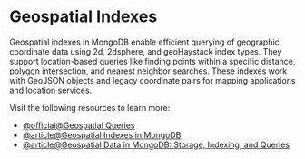 # Geospatial Indexes

Geospatial indexes in MongoDB enable efficient querying of geographic coordinate data using 2d, 2dsphere, and geoHaystack index types. They support location-based queries like finding points within a specific distance, polygon intersection, and nearest neighbor searches. These indexes work with GeoJSON objects and legacy coordinate pairs for mapping applications and location services.

Visit the following resources to learn more:

- [@official@Geospatial Queries](https://www.mongodb.com/docs/manual/geospatial-queries/)
- [@article@Geospatial Indexes in MongoDB](https://netsharpdev.com/2021/09/09/geoindexes-in-mongodb/)
- [@article@Geospatial Data in MongoDB: Storage, Indexing, and Queries](https://medium.com/@AbbasPlusPlus/geospatial-data-in-mongodb-storage-indexing-and-queries-1c6db21b7970)